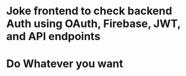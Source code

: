 # Joke frontend to check backend Auth using OAuth, Firebase, JWT, and API endpoints
# Do Whatever you want
